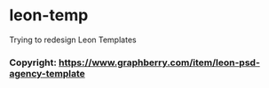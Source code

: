 # leon-temp
Trying to redesign Leon Templates






### Copyright: https://www.graphberry.com/item/leon-psd-agency-template
